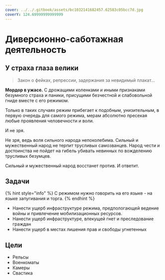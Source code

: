 ```yaml
---
cover: ../../.gitbook/assets/bc1032141682457.62583c05bcc7d.jpg
coverY: 124.69999999999999
---
```


# Диверсионно-саботажная деятельность

## У страха глаза велики

> Закон о фейках, репрессии, задержания за невидимый плакат...

**Мордор в ужасе.** С дрожащими коленками и иными признаками безумного страха и паники, присущими безчестной и слабовольной гниде вместе с его режимом.

Только в таких случаях режим прибегает к подобным, унизительным, в первую очередь для самого режима, мерам абсолютно пресекая любые проявления человечности и воли.

И не зря.

Не зря, ведь воля сильного народа непоколебима. Сильный и мужественный народ не терпит трусливых самозванцев. Народ чести и достоинства не пойдет на гибель убивать невинных по вожделению трусливых безумцев.

Сильный и мужественный народ восстанет против. И ответит.

## Задачи

{% hint style="info" %}
С режимом нужно говорить на его языке - на языке запугивания и торга.
{% endhint %}

* Нанести ущерб инфраструктуре режима, предпологающей ведение войны и привлечение мобилизационных ресурсов.&#x20;
* Нанести ущерб инфраструктуре, влекущей гнет и преследование граждан
* Нанести ущерб в местах лишения прав и свободы угнетенных

## Цели

* Рельсы
* Военкоматы
* Камеры
* Свастика
